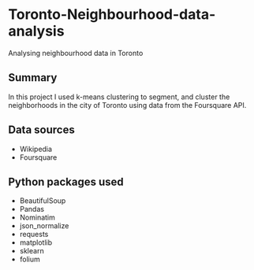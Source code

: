 # Toronto-Neighbourhood-data-analysis
Analysing neighbourhood data in Toronto

## Summary
In this project I used k-means clustering to segment, and cluster the neighborhoods in the city of Toronto using data from the Foursquare API.

## Data sources
* Wikipedia
* Foursquare

## Python packages used
* BeautifulSoup
* Pandas
* Nominatim
* json_normalize
* requests
* matplotlib
* sklearn
* folium

